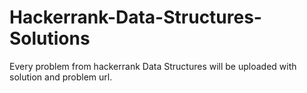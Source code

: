 # Hackerrank-Data-Structures-Solutions
Every problem from hackerrank Data Structures will be uploaded with solution and problem url.
